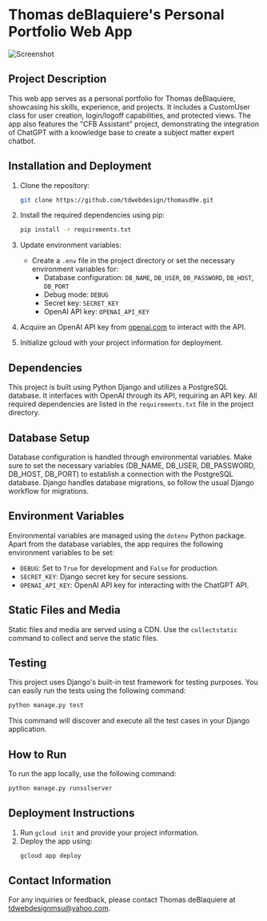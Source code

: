 # Thomas deBlaquiere's Personal Portfolio Web App

![Screenshot](screenshot.png)

## Project Description

This web app serves as a personal portfolio for Thomas deBlaquiere, showcasing his skills, experience, and projects. It includes a CustomUser class for user creation, login/logoff capabilities, and protected views. The app also features the "CFB Assistant" project, demonstrating the integration of ChatGPT with a knowledge base to create a subject matter expert chatbot.

## Installation and Deployment

1. Clone the repository:
   ```bash
   git clone https://github.com/tdwebdesign/thomasd9e.git
   ```

2. Install the required dependencies using pip:
   ```bash
   pip install -r requirements.txt
   ```

3. Update environment variables:
   - Create a `.env` file in the project directory or set the necessary environment variables for:
     - Database configuration: `DB_NAME`, `DB_USER`, `DB_PASSWORD`, `DB_HOST`, `DB_PORT`
     - Debug mode: `DEBUG`
     - Secret key: `SECRET_KEY`
     - OpenAI API key: `OPENAI_API_KEY`

4. Acquire an OpenAI API key from [openai.com](https://openai.com) to interact with the API.

5. Initialize gcloud with your project information for deployment.

## Dependencies

This project is built using Python Django and utilizes a PostgreSQL database. It interfaces with OpenAI through its API, requiring an API key. All required dependencies are listed in the `requirements.txt` file in the project directory.

## Database Setup

Database configuration is handled through environmental variables. Make sure to set the necessary variables (DB_NAME, DB_USER, DB_PASSWORD, DB_HOST, DB_PORT) to establish a connection with the PostgreSQL database. Django handles database migrations, so follow the usual Django workflow for migrations.

## Environment Variables

Environmental variables are managed using the `dotenv` Python package. Apart from the database variables, the app requires the following environment variables to be set:
- `DEBUG`: Set to `True` for development and `False` for production.
- `SECRET_KEY`: Django secret key for secure sessions.
- `OPENAI_API_KEY`: OpenAI API key for interacting with the ChatGPT API.

## Static Files and Media

Static files and media are served using a CDN. Use the `collectstatic` command to collect and serve the static files.

## Testing

This project uses Django's built-in test framework for testing purposes. You can easily run the tests using the following command:
```bash
python manage.py test
```
This command will discover and execute all the test cases in your Django application.

## How to Run

To run the app locally, use the following command:
```bash
python manage.py runsslserver
```

## Deployment Instructions

1. Run `gcloud init` and provide your project information.
2. Deploy the app using:
   ```bash
   gcloud app deploy
   ```

## Contact Information

For any inquiries or feedback, please contact Thomas deBlaquiere at tdwebdesignmsu@yahoo.com.

